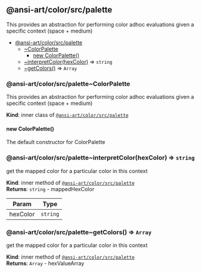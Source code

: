 <a name="module_@ansi-art/color/src/palette"></a>

## @ansi-art/color/src/palette
This provides an abstraction for performing color adhoc evaluations given a specific context (space + medium)


* [@ansi-art/color/src/palette](#module_@ansi-art/color/src/palette)
    * [~ColorPalette](#module_@ansi-art/color/src/palette..ColorPalette)
        * [new ColorPalette()](#new_module_@ansi-art/color/src/palette..ColorPalette_new)
    * [~interpretColor(hexColor)](#module_@ansi-art/color/src/palette..interpretColor) ⇒ <code>string</code>
    * [~getColors()](#module_@ansi-art/color/src/palette..getColors) ⇒ <code>Array</code>

<a name="module_@ansi-art/color/src/palette..ColorPalette"></a>

### @ansi-art/color/src/palette~ColorPalette
This provides an abstraction for performing color adhoc evaluations given a specific context (space + medium)

**Kind**: inner class of [<code>@ansi-art/color/src/palette</code>](#module_@ansi-art/color/src/palette)  
<a name="new_module_@ansi-art/color/src/palette..ColorPalette_new"></a>

#### new ColorPalette()
The default constructor for ColorPalette

<a name="module_@ansi-art/color/src/palette..interpretColor"></a>

### @ansi-art/color/src/palette~interpretColor(hexColor) ⇒ <code>string</code>
get the mapped color for a particular color in this context

**Kind**: inner method of [<code>@ansi-art/color/src/palette</code>](#module_@ansi-art/color/src/palette)  
**Returns**: <code>string</code> - mappedHexColor  

| Param | Type |
| --- | --- |
| hexColor | <code>string</code> | 

<a name="module_@ansi-art/color/src/palette..getColors"></a>

### @ansi-art/color/src/palette~getColors() ⇒ <code>Array</code>
get the mapped color for a particular color in this context

**Kind**: inner method of [<code>@ansi-art/color/src/palette</code>](#module_@ansi-art/color/src/palette)  
**Returns**: <code>Array</code> - hexValueArray  
